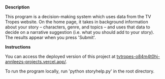 **Description**

This program is a decision-making system which uses data from the TV Tropes website. On the home page, it takes in background information about your story – characters, genre, and topics – and uses that data to decide on a narrative suggestion (i.e. what you should add to your story). The results appear when you press 'Submit'.

**Instructions**

You can access the deployed version of this project at [tvtropes-o84m4t0hj-annleezs-projects.vercel.app/](https://tvtropes-o84m4t0hj-annleezs-projects.vercel.app/).

To run the program locally, run 'python storyhelp.py' in the root directory.
